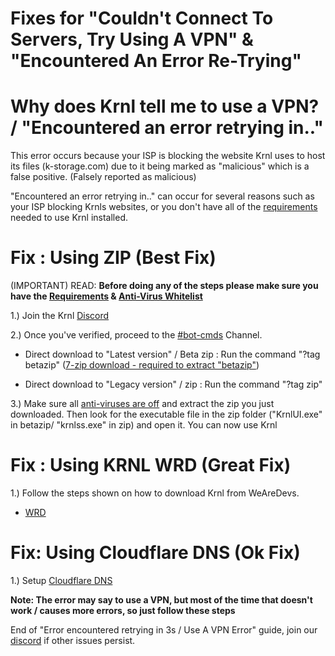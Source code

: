 # Fixes for "Couldn't Connect To Servers, Try Using A VPN" & "Encountered An Error Re-Trying"

# Why does Krnl tell me to use a VPN? / "Encountered an error retrying in.."

This error occurs because your ISP is blocking the website Krnl uses to host its files (k-storage.com) due to it being marked as "malicious" which is a false positive. (Falsely reported as malicious)

"Encountered an error retrying in.." can occur for several reasons such as your ISP blocking Krnls websites, or you don't have all of the [requirements](https://github.com/Krnl-staff/Faq/blob/main/DownloadHelp.md#please-follow-all-the-steps-if-you-want-krnl-to-work-properly) needed to use Krnl installed.

# Fix : Using ZIP (Best Fix)

(IMPORTANT) READ: **Before doing any of the steps please make sure you have the [Requirements](https://github.com/Krnl-staff/Faq/blob/main/DownloadHelp.md#please-follow-all-the-steps-if-you-want-krnl-to-work-properly) & [Anti-Virus Whitelist](https://github.com/Krnl-staff/Faq/blob/main/DownloadHelp.md#anti-virus-whitelist)**

1.) Join the Krnl [Discord](https://krnl.place/invite.html)

2.) Once you've verified, proceed to the [#bot-cmds](https://discord.com/channels/903380406743760947/903380407817494577) Channel.

- Direct download to "Latest version" / Beta zip : Run the command "?tag betazip"
([7-zip download - required to extract "betazip"](https://www.7-zip.org/a/7z2201-x64.exe))

- Direct download to "Legacy version" / zip : Run the command "?tag zip"

3.) Make sure all [anti-viruses are off](https://github.com/Krnl-staff/Faq/blob/main/DownloadHelp.md#anti-virus-whitelist) and extract the zip you just downloaded. Then look for the executable file in the zip folder ("KrnlUI.exe" in betazip/ "krnlss.exe" in zip) and open it. You can now use Krnl 

# Fix : Using KRNL WRD (Great Fix)

1.) Follow the steps shown on how to download Krnl from WeAreDevs.

- [WRD](https://github.com/Krnl-staff/Faq/blob/main/DownloadHelp.md#downloading--wearedevs)

# Fix: Using Cloudflare DNS (Ok Fix)

1.) Setup [Cloudflare DNS](https://privacy.net/set-up-cloudflare-dns-how-to/)

**Note: The error may say to use a VPN, but most of the time that doesn't work / causes more errors, so just follow these steps**

End of "Error encountered retrying in 3s / Use A VPN Error" guide, join our [discord](https://krnl.place/invite.html) if other issues persist.
